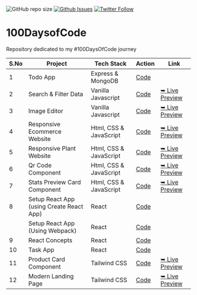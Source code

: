 ![GitHub repo size](https://img.shields.io/github/repo-size/deltanode/100DaysofCode)
[![Github Issues](https://img.shields.io/github/issues/deltanode/100DaysofCode)](https://github.com/deltanode/100DaysofCode/issues)
[![Twitter Follow](https://img.shields.io/twitter/follow/yogesh_yadv?style=social)](https://twitter.com/intent/follow?screen_name=yogesh_yadv)

<!--
![GitHub stars](https://img.shields.io/github/stars/deltanode/frontend-mentor-challenges?style=social)
![GitHub forks](https://img.shields.io/github/forks/deltanode/frontend-mentor-challenges?style=social)

![Github fork](https://img.shields.io/github/forks/deltanode/100DaysofCode)
![Github stars](https://img.shields.io/github/stars/deltanode/100DaysofCode)
[![Github licence](https://img.shields.io/github/license/deltanode/100DaysofCode)](https://github.com/deltanode/100DaysofCode/blob/master/LICENSE.md)
-->

# 100DaysofCode
Repository dedicated to my #100DaysOfCode journey 


| S.No | Project | Tech Stack | Action | Link |
| --- | --- | --- | --- | --- |
| 1 | Todo App| Express & MongoDB | [Code](01-todo-app-node) | |
| 2 | Search & Filter Data| Vanilla Javascript | [Code](02-filter-table) | [➥ Live Preview](https://deltanode.github.io/100DaysofCode/02-filter-table/) |
| 3 | Image Editor| Vanilla Javascript | [Code](03-image-editor) | [➥ Live Preview](https://deltanode.github.io/100DaysofCode/03-image-editor/) |
| 4 | Responsive Ecommerce Website| Html, CSS & JavaScript | [Code](04-responsive-ecommerce-website) | [➥ Live Preview](https://deltanode.github.io/100DaysofCode/04-responsive-ecommerce-website/) |
| 5 | Responsive Plant Website| Html, CSS & JavaScript | [Code](05-responsive-plant-website) | [➥ Live Preview](https://deltanode.github.io/100DaysofCode/05-responsive-plant-website/) |
| 6 | Qr Code Component | Html, CSS & JavaScript | [Code](https://github.com/deltanode/frontend-mentor-challenges/tree/main/qr-code-component) | [➥ Live Preview](https://deltanode.github.io/frontend-mentor-challenges/qr-code-component) |
| 7 | Stats Preview Card Component | Html, CSS & JavaScript | [Code](https://github.com/deltanode/frontend-mentor-challenges/tree/main/stats-preview-card-component) | [➥ Live Preview](https://deltanode.github.io/frontend-mentor-challenges/stats-preview-card-component/) |
| 8 | Setup React App (using Create React App) | React | [Code](https://github.com/deltanode/100DaysofCode/tree/main/08.1-setup-react-app-using-create-react-app) | |
|   | Setup React App (Using Webpack)| React | [Code](https://github.com/deltanode/100DaysofCode/tree/main/08.2-setup-react-app-using-webpack) | |
| 9 | React Concepts | React | [Code](https://github.com/deltanode/100DaysofCode/tree/main/08.3-react-getting-started) | |
| 10 | Task App | React | [Code](https://github.com/deltanode/100DaysofCode/tree/main/08.4-react-task-app) | |
| 11 | Product Card Component | Tailwind CSS | [Code](https://github.com/deltanode/100DaysofCode/tree/main/09-card-component-tailwindcss) | [➥ Live Preview](https://deltanode.github.io/100DaysofCode/09-card-component-tailwindcss/) |
| 12 | Modern Landing Page | Tailwind CSS | [Code](https://github.com/deltanode/100DaysofCode/tree/main/10-modern-landing-page-tailwindcss) | [➥ Live Preview](https://deltanode.github.io/100DaysofCode/10-modern-landing-page-tailwindcss/public/) |



<!-- 
| S.No | Screenshot |Project | Tech Stack | Action | Link |
| --- | --- | --- | --- | --- | --- |
| 1 | |Todo App| Express & MongoDB | [Code](01-todo-app) | |
| 2 | <img src="/preview/02-filter-table.png" width="200px" height="100px"> |Search & Filter Data| Vanilla Javascript | [Code](02-filter-table) | [🔴 Live Preview](https://deltanode.github.io/100DaysofCode/02-filter-table/) |
| 3 | <img src="/preview/03-image-editor.png" width="200px" height="100px"> |Image Editor| Vanilla Javascript | [Code](03-image-editor) | [🔴 Live Preview](https://deltanode.github.io/100DaysofCode/03-image-editor/) |
| 4 | <img src="/preview/04-ecommerce-website.png" width="200px" height="100px"> |Responsive Ecommerce Website| Html, CSS & JavaScript | [Code](04-responsive-ecommerce-website) | [🔴 Live Preview](https://deltanode.github.io/100DaysofCode/04-responsive-ecommerce-website/) |
| 5 | |Responsive Plant Website| Html, CSS & JavaScript | [Code](05-responsive-plant-website) | [🔴 Live Preview](https://deltanode.github.io/100DaysofCode/05-responsive-plant-website/) |
| 6 | | Qr Code Component | | [Code](#) | |
| 6 | | Qr Code Component | | [Code](#) | |
 -->
